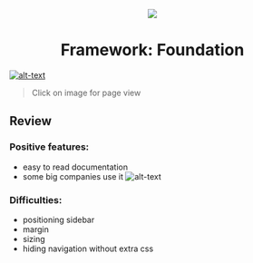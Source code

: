 <p align="center"><img src="https://i.pinimg.com/originals/ee/ea/90/eeea9015529afaebc3112903e6f66aff.jpg"></p>
<h1 align="center">Framework: Foundation</h1>

[![alt-text](https://i.ibb.co/8r1msjD/view.png)](https://wietsegielen.github.io/framework-FTW/index.html "view page")
 > Click on image for page view
 
 ## Review
 ### Positive features:
 - easy to read documentation
 - some big companies use it
![alt-text](https://scotch-res.cloudinary.com/image/upload/dpr_1,w_800,q_auto:good,f_auto/v1545689494/hl3b8wktpf1y8fiikst6.png)
 
 
 ### Difficulties:
 - positioning sidebar
 - margin
 - sizing
 - hiding navigation without extra css
 
 
 
 
